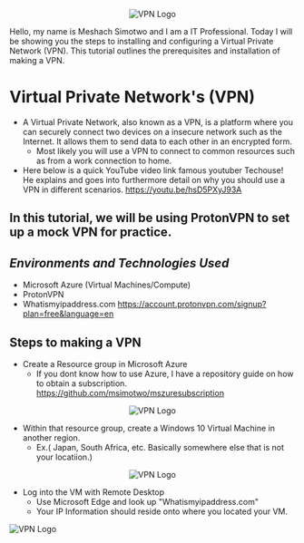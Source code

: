 <p align="center">
<img src="https://i.imgur.com/7Rue9e4.jpg" alt="VPN Logo"/>
</p>

Hello, my name is Meshach Simotwo and I am a IT Professional. Today I will be showing you the steps to installing and configuring a Virtual Private Network (VPN). This tutorial outlines the prerequisites and installation of making a VPN.<br>

<h1>Virtual Private Network's (VPN)</h1>

- A Virtual Private Network, also known as a VPN, is a platform where you can securely connect two devices on a insecure network such as the Internet. It allows them to send data to each other in an encrypted form.
  - Most likely you will use a VPN to connect to common resources such as from a work connection to home.
- Here below is a quick YouTube video link famous youtuber Techouse! He explains and goes into furthermore detail on why you should use a VPN in different scenarios.
https://youtu.be/hsD5PXyJ93A

<h2>In this tutorial, we will be using ProtonVPN to set up a mock VPN for practice.</h2>

*<h2>Environments and Technologies Used</h2>*
  - Microsoft Azure (Virtual Machines/Compute)
  - ProtonVPN
  - Whatismyipaddress.com
https://account.protonvpn.com/signup?plan=free&language=en

<h2>Steps to making a VPN</h2>

- Create a Resource group in Microsoft Azure
  - If you dont know how to use Azure, I have a repository guide on how to obtain a subscription. 
https://github.com/msimotwo/mszuresubscription

<p align="center">
<img src="https://i.imgur.com/e4y4ryD.png" alt="VPN Logo"/>
</p>

- Within that resource group, create a Windows 10 Virtual Machine in another region.
  - Ex.( Japan, South Africa, etc. Basically somewhere else that is not your locatiion.)

<p align="center">
<img src="https://i.imgur.com/S0Cu0zO.png" alt="VPN Logo"/>
</p>

- Log into the VM with Remote Desktop
  - Use Microsoft Edge and look up "Whatismyipaddress.com" 
  - Your IP Information should reside onto where you located your VM.

<p align="left">
<img src="https://i.imgur.com/EgycVKF.jpg" alt="VPN Logo"/>
</p>

